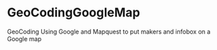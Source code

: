 GeoCodingGoogleMap
==================

GeoCoding Using Google and Mapquest to put makers and infobox on a Google map 
